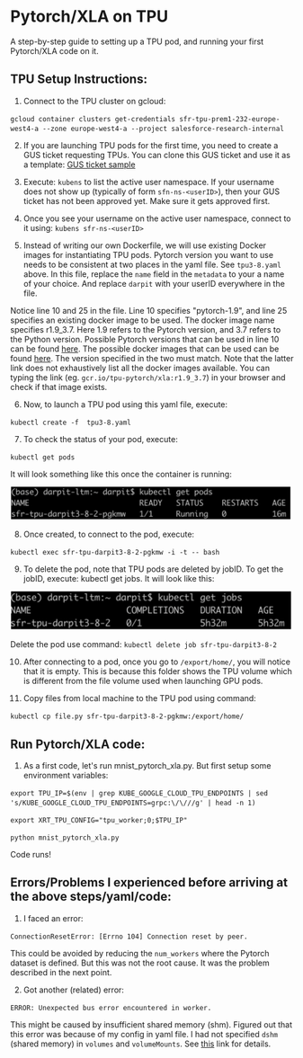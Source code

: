 # Pytorch/XLA on TPU

A step-by-step guide to setting up a TPU pod, and running your first Pytorch/XLA code on it.

## TPU Setup Instructions:

1. Connect to the TPU cluster on gcloud:

`gcloud container clusters get-credentials sfr-tpu-prem1-232-europe-west4-a --zone europe-west4-a --project salesforce-research-internal`

2. If you are launching TPU pods for the first time, you need to create a GUS ticket requesting TPUs. You can clone this GUS ticket and use it as a template: [GUS ticket sample](https://gus.lightning.force.com/lightning/r/ADM_Work__c/a07EE00000xJc8tYAC/view)

3.  Execute: `kubens` to list the active user namespace. If your username does not show up (typically of form `sfn-ns-<userID>`), then your GUS ticket has not been approved yet. Make sure it gets approved first.

4. Once you see your username on the active user namespace, connect to it using: 
`kubens sfr-ns-<userID>`

5. Instead of writing our own Dockerfile, we will use existing Docker images for instantiating TPU pods. Pytorch version you want to use needs to be consistent at two places in the yaml file. See `tpu3-8.yaml` above. In this file, replace the `name` field in the `metadata` to your a name of your choice. And replace `darpit` with your userID everywhere in the file.
  
  Notice line 10 and 25 in the file. Line 10 specifies "pytorch-1.9", and line 25 specifies an existing docker image to be used. The docker image name specifies r1.9_3.7. Here 1.9 refers to the Pytorch version, and 3.7 refers to the Python version. Possible Pytorch versions that can be used in line 10 can be found [here](https://cloud.google.com/tpu/docs/supported-tpu-versions). The possible docker images that can be used can be found [here](https://github.com/pytorch/xla/). The version specified in the two must match. Note that the latter link does not exhaustively list all the docker images available. You can typing the link (eg. `gcr.io/tpu-pytorch/xla:r1.9_3.7`) in your browser and check if that image exists.

6. Now, to launch a TPU pod using this yaml file, execute:

`kubectl create -f  tpu3-8.yaml`

7. To check the status of your pod, execute:

`kubectl get pods`

It will look something like this once the container is running:

<img src="images/get_pods.png" width="500">

8. Once created, to connect to the pod, execute: 

`kubectl exec sfr-tpu-darpit3-8-2-pgkmw -i -t -- bash`

9. To delete the pod, note that TPU pods are deleted by jobID. To get the jobID, execute: kubectl get jobs. It will look like this:

<img src="images/get_jobs.png" width="500">


Delete the pod use command: `kubectl delete job sfr-tpu-darpit3-8-2`

10. After connecting to a pod, once you go to `/export/home/`, you will notice that it is empty. This is because this folder shows the TPU volume which is different from the file volume used when launching GPU pods.

11. Copy files from local machine to the TPU pod using command:
 
`kubectl cp file.py sfr-tpu-darpit3-8-2-pgkmw:/export/home/`

## Run Pytorch/XLA code:

1. As a first code, let's run mnist_pytorch_xla.py. But first setup some environment variables:

`export TPU_IP=$(env | grep KUBE_GOOGLE_CLOUD_TPU_ENDPOINTS | sed 's/KUBE_GOOGLE_CLOUD_TPU_ENDPOINTS=grpc:\/\///g' | head -n 1)`
  
`export XRT_TPU_CONFIG="tpu_worker;0;$TPU_IP"`

`python mnist_pytorch_xla.py`

Code runs!


## Errors/Problems I experienced before arriving at the above steps/yaml/code:

1. I faced an error: 

`ConnectionResetError: [Errno 104] Connection reset by peer.`

This could be avoided by reducing the `num_workers` where the Pytorch dataset is defined. But this was not the root cause. It was the problem described in the next point.

2. Got another (related) error: 
 
`ERROR: Unexpected bus error encountered in worker.`

This might be caused by insufficient shared memory (shm). Figured out that this error was because of my config in yaml file. I had not specified `dshm` (shared memory) in `volumes` and `volumeMounts`. See [this](https://medium.com/dive-into-ml-ai/raising-shared-memory-limit-of-a-kubernetes-container-62aae0468a33) link for details.
